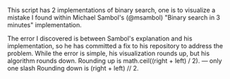 This script has 2 implementations of binary search, one is to visualize a mistake I found within Michael Sambol's (@msambol) "Binary search in 3 minutes" implementation.

The error I discovered is between Sambol's explanation and his implementation, so he has committed a fix to his repository to address the problem. While the error is simple, his visualization rounds up, but his algorithm rounds down. 
Rounding up is math.ceil((right + left) / 2). — only one slash
Rounding down is (right + left) // 2.

